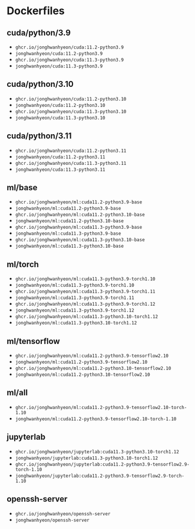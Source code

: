 # Dockerfiles
## cuda/python/3.9
- `ghcr.io/jonghwanhyeon/cuda:11.2-python3.9`
- `jonghwanhyeon/cuda:11.2-python3.9`
- `ghcr.io/jonghwanhyeon/cuda:11.3-python3.9`
- `jonghwanhyeon/cuda:11.3-python3.9`

## cuda/python/3.10
- `ghcr.io/jonghwanhyeon/cuda:11.2-python3.10`
- `jonghwanhyeon/cuda:11.2-python3.10`
- `ghcr.io/jonghwanhyeon/cuda:11.3-python3.10`
- `jonghwanhyeon/cuda:11.3-python3.10`

## cuda/python/3.11
- `ghcr.io/jonghwanhyeon/cuda:11.2-python3.11`
- `jonghwanhyeon/cuda:11.2-python3.11`
- `ghcr.io/jonghwanhyeon/cuda:11.3-python3.11`
- `jonghwanhyeon/cuda:11.3-python3.11`

## ml/base
- `ghcr.io/jonghwanhyeon/ml:cuda11.2-python3.9-base`
- `jonghwanhyeon/ml:cuda11.2-python3.9-base`
- `ghcr.io/jonghwanhyeon/ml:cuda11.2-python3.10-base`
- `jonghwanhyeon/ml:cuda11.2-python3.10-base`
- `ghcr.io/jonghwanhyeon/ml:cuda11.3-python3.9-base`
- `jonghwanhyeon/ml:cuda11.3-python3.9-base`
- `ghcr.io/jonghwanhyeon/ml:cuda11.3-python3.10-base`
- `jonghwanhyeon/ml:cuda11.3-python3.10-base`

## ml/torch
- `ghcr.io/jonghwanhyeon/ml:cuda11.3-python3.9-torch1.10`
- `jonghwanhyeon/ml:cuda11.3-python3.9-torch1.10`
- `ghcr.io/jonghwanhyeon/ml:cuda11.3-python3.9-torch1.11`
- `jonghwanhyeon/ml:cuda11.3-python3.9-torch1.11`
- `ghcr.io/jonghwanhyeon/ml:cuda11.3-python3.9-torch1.12`
- `jonghwanhyeon/ml:cuda11.3-python3.9-torch1.12`
- `ghcr.io/jonghwanhyeon/ml:cuda11.3-python3.10-torch1.12`
- `jonghwanhyeon/ml:cuda11.3-python3.10-torch1.12`

## ml/tensorflow
- `ghcr.io/jonghwanhyeon/ml:cuda11.2-python3.9-tensorflow2.10`
- `jonghwanhyeon/ml:cuda11.2-python3.9-tensorflow2.10`
- `ghcr.io/jonghwanhyeon/ml:cuda11.2-python3.10-tensorflow2.10`
- `jonghwanhyeon/ml:cuda11.2-python3.10-tensorflow2.10`

## ml/all
- `ghcr.io/jonghwanhyeon/ml:cuda11.2-python3.9-tensorflow2.10-torch-1.10`
- `jonghwanhyeon/ml:cuda11.2-python3.9-tensorflow2.10-torch-1.10`

## jupyterlab
- `ghcr.io/jonghwanhyeon/jupyterlab:cuda11.3-python3.10-torch1.12`
- `jonghwanhyeon/jupyterlab:cuda11.3-python3.10-torch1.12`
- `ghcr.io/jonghwanhyeon/jupyterlab:cuda11.2-python3.9-tensorflow2.9-torch-1.10`
- `jonghwanhyeon/jupyterlab:cuda11.2-python3.9-tensorflow2.9-torch-1.10`

## openssh-server
- `ghcr.io/jonghwanhyeon/openssh-server`
- `jonghwanhyeon/openssh-server`

